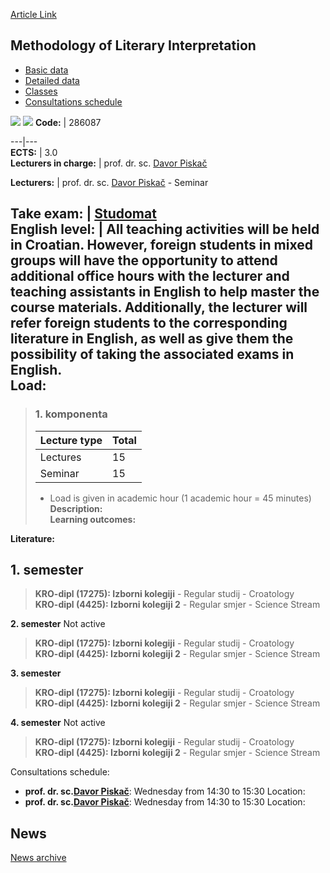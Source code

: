 [Article Link](https://www.fhs.hr/en/course/moli)

## Methodology of Literary Interpretation
  * [Basic data](https://www.fhs.hr/en/course/moli#v1id-523805_288619_1_0 "Basic data")
  * [Detailed data](https://www.fhs.hr/en/course/moli#v1id-523805_288619_1_1 "Detailed data")
  * [Classes](https://www.fhs.hr/en/course/moli#v1id-523805_288619_1_2 "Classes")
  * [Consultations schedule](https://www.fhs.hr/en/course/moli#v1id-523805_288619_1_3 "Consultations schedule")


[![](https://www.fhs.hr/img/flags/gif/hr.gif)](https://www.fhs.hr/predmet/mikt) [![](https://www.fhs.hr/img/flags/gif/gb.gif)](https://www.fhs.hr/en/course/moli)
**Code:** |  286087  
  
---|---  
**ECTS:** |  3.0   
**Lecturers in charge:** |  prof. dr. sc. [Davor Piskač](https://www.fhs.hr/staff/davor.piskac)   
  
**Lecturers:** |  prof. dr. sc. [Davor Piskač](https://www.fhs.hr/djelatnik/davor.piskac) - Seminar  
  
**Take exam:** |  [Studomat](http://www.isvu.hr/studomat)  
**English level:** |  All teaching activities will be held in Croatian. However, foreign students in mixed groups will have the opportunity to attend additional office hours with the lecturer and teaching assistants in English to help master the course materials. Additionally, the lecturer will refer foreign students to the corresponding literature in English, as well as give them the possibility of taking the associated exams in English.   
**Load:**  
---  
> ### 1. komponenta
> | Lecture type | Total  
> ---|---  
> Lectures | 15  
> Seminar | 15  
> * Load is given in academic hour (1 academic hour = 45 minutes)   
**Description:**  
> **Learning outcomes:**  

  
**Literature:**  

  
**1. semester**  
---  
> **KRO-dipl (17275): Izborni kolegiji** - Regular studij - Croatology  
>  **KRO-dipl (4425): Izborni kolegiji 2** - Regular smjer - Science Stream  
>   
  
**2. semester** Not active  
> **KRO-dipl (17275): Izborni kolegiji** - Regular studij - Croatology  
>  **KRO-dipl (4425): Izborni kolegiji 2** - Regular smjer - Science Stream  
>   
  
**3. semester**  
> **KRO-dipl (17275): Izborni kolegiji** - Regular studij - Croatology  
>  **KRO-dipl (4425): Izborni kolegiji 2** - Regular smjer - Science Stream  
>   
  
**4. semester** Not active  
> **KRO-dipl (17275): Izborni kolegiji** - Regular studij - Croatology  
>  **KRO-dipl (4425): Izborni kolegiji 2** - Regular smjer - Science Stream  
>   
Consultations schedule: 
  * **prof. dr. sc.[Davor Piskač](https://www.fhs.hr/staff/davor.piskac)**: 
Wednesday from 14:30 to 15:30
Location: 
  * **prof. dr. sc.[Davor Piskač](https://www.fhs.hr/djelatnik/davor.piskac)**: 
Wednesday from 14:30 to 15:30
Location: 


## News
[News archive](https://www.fhs.hr/en/course/moli?@=21ttm#news_133023 "News archive")
